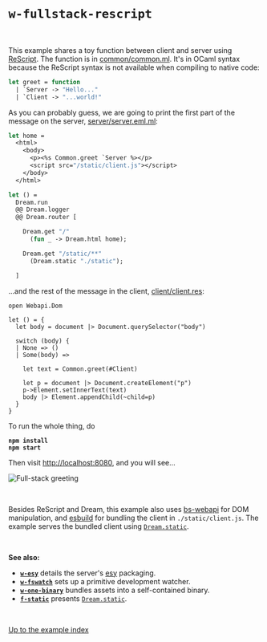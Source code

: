 # `w-fullstack-rescript`

<br>

This example shares a toy function between client and server using
[ReScript](https://rescript-lang.org/). The function is in
[common/common.ml](https://github.com/aantron/dream/blob/master/example/w-fullstack-rescript/common/common.ml).
It's in OCaml syntax because the ReScript syntax is not available when compiling
to native code:

```ocaml
let greet = function
  | `Server -> "Hello..."
  | `Client -> "...world!"
```

As you can probably guess, we are going to print the first part of the message
on the server,
[server/server.eml.ml](https://github.com/aantron/dream/blob/master/example/w-fullstack-rescript/server/server.eml.ml):

```ocaml
let home =
  <html>
    <body>
      <p><%s Common.greet `Server %></p>
      <script src="/static/client.js"></script>
    </body>
  </html>

let () =
  Dream.run
  @@ Dream.logger
  @@ Dream.router [

    Dream.get "/"
      (fun _ -> Dream.html home);

    Dream.get "/static/**"
      (Dream.static "./static");

  ]
```

...and the rest of the message in the client,
[client/client.res](https://github.com/aantron/dream/blob/master/example/w-fullstack-rescript/client/client.res):

```rescript
open Webapi.Dom

let () = {
  let body = document |> Document.querySelector("body")

  switch (body) {
  | None => ()
  | Some(body) =>

    let text = Common.greet(#Client)

    let p = document |> Document.createElement("p")
    p->Element.setInnerText(text)
    body |> Element.appendChild(~child=p)
  }
}
```

To run the whole thing, do

<pre><code><b>npm install
npm start
</b></code></pre>

Then visit [http://localhost:8080](http://localhost:8080), and you will see...

![Full-stack greeting](https://raw.githubusercontent.com/aantron/dream/master/docs/asset/fullstack.png)

<br>

Besides ReScript and Dream, this example also uses
[bs-webapi](https://github.com/reasonml-community/bs-webapi-incubator#readme)
for DOM manipulation, and [esbuild](https://esbuild.github.io/) for bundling the
client in `./static/client.js`. The example serves the bundled client using
[`Dream.static`](https://aantron.github.io/dream/#val-static).

<br>

**See also:**

- [**`w-esy`**](../w-esy#files) details the server's [esy](https://esy.sh/)
  packaging.
- [**`w-fswatch`**](../w-fswatch#files) sets up a primitive development watcher.
- [**`w-one-binary`**](../w-one-binary#files) bundles assets into a
  self-contained binary.
- [**`f-static`**](../r-hello#files) presents
  [`Dream.static`](https://aantron.github.io/dream/#val-static).

<br>

[Up to the example index](../#full-stack)
